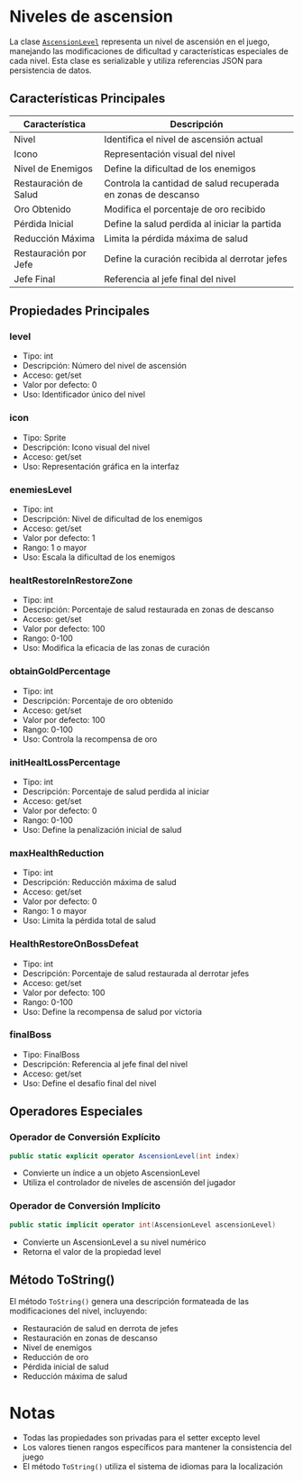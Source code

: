 # Niveles de ascension

La clase [`AscensionLevel`](../../../Assets/src/app/Player/AscensionLevel/AscensionLevel.cs) representa un nivel de ascensión en el juego, manejando las modificaciones de dificultad y características especiales de cada nivel. Esta clase es serializable y utiliza referencias JSON para persistencia de datos.

## Características Principales

| Característica | Descripción |
| --- | --- |
| Nivel | Identifica el nivel de ascensión actual |
| Icono | Representación visual del nivel |
| Nivel de Enemigos | Define la dificultad de los enemigos |
| Restauración de Salud | Controla la cantidad de salud recuperada en zonas de descanso |
| Oro Obtenido | Modifica el porcentaje de oro recibido |
| Pérdida Inicial | Define la salud perdida al iniciar la partida |
| Reducción Máxima | Limita la pérdida máxima de salud |
| Restauración por Jefe | Define la curación recibida al derrotar jefes |
| Jefe Final | Referencia al jefe final del nivel |

## Propiedades Principales

### level

- Tipo: int
- Descripción: Número del nivel de ascensión
- Acceso: get/set
- Valor por defecto: 0
- Uso: Identificador único del nivel

### icon

- Tipo: Sprite
- Descripción: Icono visual del nivel
- Acceso: get/set
- Uso: Representación gráfica en la interfaz

### enemiesLevel

- Tipo: int
- Descripción: Nivel de dificultad de los enemigos
- Acceso: get/set
- Valor por defecto: 1
- Rango: 1 o mayor
- Uso: Escala la dificultad de los enemigos

### healtRestoreInRestoreZone

- Tipo: int
- Descripción: Porcentaje de salud restaurada en zonas de descanso
- Acceso: get/set
- Valor por defecto: 100
- Rango: 0-100
- Uso: Modifica la eficacia de las zonas de curación

### obtainGoldPercentage

- Tipo: int
- Descripción: Porcentaje de oro obtenido
- Acceso: get/set
- Valor por defecto: 100
- Rango: 0-100
- Uso: Controla la recompensa de oro

### initHealtLossPercentage

- Tipo: int
- Descripción: Porcentaje de salud perdida al iniciar
- Acceso: get/set
- Valor por defecto: 0
- Rango: 0-100
- Uso: Define la penalización inicial de salud

### maxHealthReduction

- Tipo: int
- Descripción: Reducción máxima de salud
- Acceso: get/set
- Valor por defecto: 0
- Rango: 1 o mayor
- Uso: Limita la pérdida total de salud

### HealthRestoreOnBossDefeat

- Tipo: int
- Descripción: Porcentaje de salud restaurada al derrotar jefes
- Acceso: get/set
- Valor por defecto: 100
- Rango: 0-100
- Uso: Define la recompensa de salud por victoria

### finalBoss

- Tipo: FinalBoss
- Descripción: Referencia al jefe final del nivel
- Acceso: get/set
- Uso: Define el desafío final del nivel

## Operadores Especiales

### Operador de Conversión Explícito

```csharp
public static explicit operator AscensionLevel(int index)
```

- Convierte un índice a un objeto AscensionLevel
- Utiliza el controlador de niveles de ascensión del jugador

### Operador de Conversión Implícito

```csharp
public static implicit operator int(AscensionLevel ascensionLevel)
```

- Convierte un AscensionLevel a su nivel numérico
- Retorna el valor de la propiedad level

## Método ToString()

El método `ToString()` genera una descripción formateada de las modificaciones del nivel, incluyendo:

- Restauración de salud en derrota de jefes
- Restauración en zonas de descanso
- Nivel de enemigos
- Reducción de oro
- Pérdida inicial de salud
- Reducción máxima de salud

# Notas

- Todas las propiedades son privadas para el setter excepto level
- Los valores tienen rangos específicos para mantener la consistencia del juego
- El método `ToString()` utiliza el sistema de idiomas para la localización
